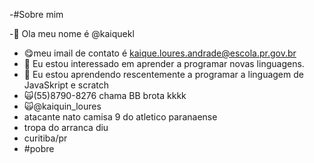 -#Sobre mim

-👋 Ola meu nome é @kaiquekl
-	:yum:meu imail de contato é kaique.loures.andrade@escola.pr.gov.br
- 🌱 Eu estou interessado em aprender a programar novas linguagens.
- 💞️ Eu estou aprendendo rescentemente a programar a linguagem de JavaSkript e scratch
- :scream_cat:(55)8790-8276 chama BB brota kkkk
- :scream_cat:@kaiquin_loures
- atacante nato camisa 9 do atletico paranaense 
- tropa do arranca diu
- curitiba/pr
- #pobre
